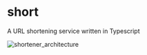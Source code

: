 # short 
A URL shortening service written in Typescript

![shortener_architecture](https://user-images.githubusercontent.com/6937171/159184373-2763e663-a040-45bb-8684-76a1447d76e2.png)



